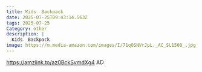 ```yaml
---
title: Kids  Backpack
date: 2025-07-25T09:43:14.563Z
tags: 2025-07-25
Category: other
description: |
  Kids  Backpack
image: https://m.media-amazon.com/images/I/71qOSNVrJpL._AC_SL1500_.jpg
---
```

 https://amzlink.to/az0BckSvmdXg4
AD